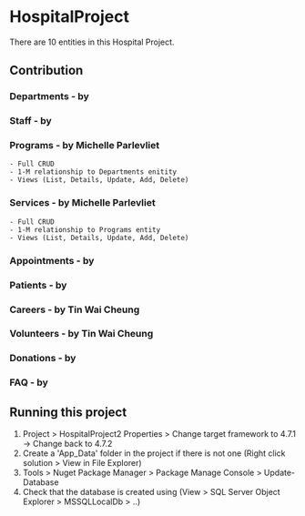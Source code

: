 # HospitalProject
There are 10 entities in this Hospital Project. 

## Contribution
### Departments - by 
### Staff - by
### Programs - by Michelle Parlevliet
    - Full CRUD 
    - 1-M relationship to Departments enitity
    - Views (List, Details, Update, Add, Delete)
### Services - by Michelle Parlevliet
    - Full CRUD 
    - 1-M relationship to Programs entity
    - Views (List, Details, Update, Add, Delete)
### Appointments - by 
### Patients - by  
### Careers - by Tin Wai Cheung 
### Volunteers - by Tin Wai Cheung
### Donations - by 
### FAQ - by 

## Running this project
1. Project > HospitalProject2 Properties > Change target framework to 4.7.1 -> Change back to 4.7.2
2. Create a 'App_Data' folder in the project if there is not one (Right click solution > View in File Explorer)
3. Tools > Nuget Package Manager > Package Manage Console > Update-Database
4. Check that the database is created using (View > SQL Server Object Explorer > MSSQLLocalDb > ..)

